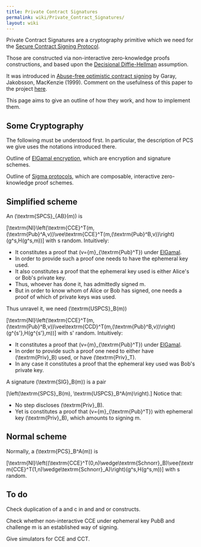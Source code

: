 ```yaml
---
title: Private Contract Signatures
permalink: wiki/Private_Contract_Signatures/
layout: wiki
---
```


Private Contract Signatures are a cryptography primitive which we need
for the [Secure Contract Signing
Protocol](/wiki/Secure_Contract_Signing_Protocol "wikilink").

Those are constructed via non-interactive zero-knowledge proofs
constructions, and based upon the [Decisional
Diffie-Hellman](http://en.wikipedia.org/wiki/Decisional_Diffie%E2%80%93Hellman_assumption)
assumption.

It was introduced in [Abuse-free optimistic contract
signing](http://citeseerx.ist.psu.edu/viewdoc/summary?doi=10.1.1.118.4142)
by Garay, Jakobsson, MacKenzie (1999). Comment on the usefulness of this
paper to the project [here](/wiki/GarayJakobssonMackenzie "wikilink").

This page aims to give an outline of how they work, and how to implement
them.

Some Cryptography
-----------------

The following must be understood first. In particular, the description
of PCS we give uses the notations introduced there.

Outline of [ElGamal encryption](/wiki/ElGamalSchnorr "wikilink"), which are
encryption and signature schemes.

Outline of [Sigma protocols](/wiki/Sigma_Protocols "wikilink"), which are
composable, interactive zero-knowledge proof schemes.

Simplified scheme
-----------------

An \(\textrm{SPCS}_{AB}(m)\) is

\[\textrm{NI}\left(\textrm{CCE}^T(m,(\textrm{Pub}^A,v))\vee\textrm{CCE}^T(m,(\textrm{Pub}^B,v))\right)(g^s,H(g^s,m))\]
with s random. Intuitively:

-   It constitutes a proof that \(v=\{m\}_{\textrm{Pub}^T}\) under
    [ElGamal](/wiki/ElGamal "wikilink").
-   In order to provide such a proof one needs to have the ephemeral
    key used.
-   It also constitutes a proof that the ephemeral key used is either
    Alice's or Bob's private key.
-   Thus, whoever has done it, has admittedly signed m.
-   But in order to know whom of Alice or Bob has signed, one needs a
    proof of which of private keys was used.

Thus unravel it, we need \(\textrm{USPCS}_B(m)\)

\[\textrm{NI}\left(\textrm{CCE}^T(m,(\textrm{Pub}^B,v))\vee\textrm{CCD}^T(m,(\textrm{Pub}^B,v))\right)(g^{s'},H(g^{s'},m))\]
with s' random. Intuitively:

-   It constitutes a proof that \(v=\{m\}_{\textrm{Pub}^T}\) under
    [ElGamal](/wiki/ElGamal "wikilink").
-   In order to provide such a proof one need to either have
    \(\textrm{Priv}_B\) used, or have \(\textrm{Priv}_T\).
-   In any case it constitutes a proof that the ephemeral key used was
    Bob's private key.

A signature \(\textrm{SIG}_B(m)\) is a pair

\[\left(\textrm{SPCS}_B(m), \textrm{USPCS}_B^A(m)\right).\] Notice that:

-   No step discloses \(\textrm{Priv}_B\).
-   Yet is constitutes a proof that \(v=\{m\}_{\textrm{Pub}^T}\) with
    ephemeral key \(\textrm{Priv}_B\), which amounts to signing m.

Normal scheme
-------------

Normally, a \(\textrm{PCS}_B^A(m)\) is

\[\textrm{NI}\left((\textrm{CCE}^T(0,n)\wedge\textrm{Schnorr}_B)\vee(\textrm{CCE}^T(1,n)\wedge\textrm{Schnorr}_A)\right)(g^s,H(g^s,m))\]
with s random.

To do
-----

Check duplication of a and c in and and or constructs.

Check whether non-interactive CCE under ephemeral key PubB and challenge
m is an established way of signing.

Give simulators for CCE and CCT.
